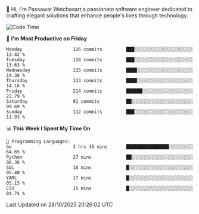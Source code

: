 
👋 Hi, I'm Passawat Wetchasart,a passionate software engineer dedicated to crafting elegant solutions that enhance people's lives through technology.


<!--START_SECTION:waka-->
![Code Time](http://img.shields.io/badge/Code%20Time-2%2C253%20hrs%2055%20mins-blue)

📅 **I'm Most Productive on Friday** 

```text
Monday                   126 commits         ███░░░░░░░░░░░░░░░░░░░░░░   13.42 % 
Tuesday                  128 commits         ███░░░░░░░░░░░░░░░░░░░░░░   13.63 % 
Wednesday                135 commits         ████░░░░░░░░░░░░░░░░░░░░░   14.38 % 
Thursday                 133 commits         ████░░░░░░░░░░░░░░░░░░░░░   14.16 % 
Friday                   214 commits         ██████░░░░░░░░░░░░░░░░░░░   22.79 % 
Saturday                 91 commits          ██░░░░░░░░░░░░░░░░░░░░░░░   09.69 % 
Sunday                   112 commits         ███░░░░░░░░░░░░░░░░░░░░░░   11.93 % 
```


📊 **This Week I Spent My Time On** 

```text
💬 Programming Languages: 
Go                       3 hrs 35 mins       ████████████████░░░░░░░░░   64.65 % 
Python                   27 mins             ██░░░░░░░░░░░░░░░░░░░░░░░   08.36 % 
SQL                      18 mins             █░░░░░░░░░░░░░░░░░░░░░░░░   05.40 % 
YAML                     17 mins             █░░░░░░░░░░░░░░░░░░░░░░░░   05.15 % 
CSV                      15 mins             █░░░░░░░░░░░░░░░░░░░░░░░░   04.74 % 
```


 Last Updated on 28/10/2025 20:26:02 UTC
<!--END_SECTION:waka-->

<!--
**markpassawat/markpassawat** is a ✨ _special_ ✨ repository because its `README.md` (this file) appears on your GitHub profile.

Here are some ideas to get you started:

- 🔭 I’m currently working on ...
- 🌱 I’m currently learning ...
- 👯 I’m looking to collaborate on ...
- 🤔 I’m looking for help with ...
- 💬 Ask me about ...
- 📫 How to reach me: ...
- 😄 Pronouns: He/Him
- ⚡ Fun fact: ...
-->
